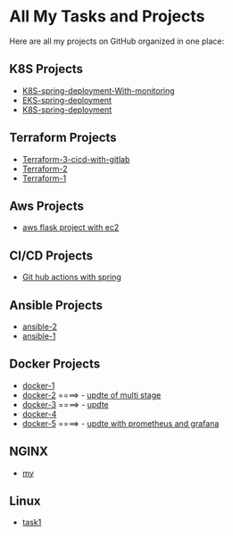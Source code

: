 # All My Tasks and Projects

Here are all my projects on GitHub organized in one place:
## K8S Projects
- [K8S-spring-deployment-With-monitoring](https://github.com/abd-elrahman-mohamed-anter/k8s-db-prometheus-grafana-local-.git)
- [EKS-spring-deployment](https://github.com/abd-elrahman-mohamed-anter/spring-with-eks)
- [K8S-spring-deployment](https://github.com/abd-elrahman-mohamed-anter/minikube-spring-1)

## Terraform Projects
- [Terraform-3-cicd-with-gitlab](https://gitlab.com/abdoomohamed4567/cicd-tf)
- [Terraform-2](https://github.com/abd-elrahman-mohamed-anter/terraform-all-weedingweb)
- [Terraform-1](https://github.com/abd-elrahman-mohamed-anter/terraform-with-aws-1)


## Aws Projects
- [aws flask project with ec2 ](https://github.com/abd-elrahman-mohamed-anter/aws-demo1-ec2)
## CI/CD Projects
- [Git hub actions with spring ](https://github.com/abd-elrahman-mohamed-anter/jenkins-spring/tree/main/.github/workflows)
## Ansible Projects
- [ansible-2](https://github.com/abd-elrahman-mohamed-anter/ansible-2)
- [ansible-1](https://github.com/abd-elrahman-mohamed-anter/ansible-1)


## Docker Projects
- [docker-1](https://github.com/abd-elrahman-mohamed-anter/docker-1)
- [docker-2](https://github.com/abd-elrahman-mohamed-anter/docker-2)       ====> - [updte of multi stage](https://github.com/abd-elrahman-mohamed-anter/Docker-_1) 
- [docker-3](https://github.com/abd-elrahman-mohamed-anter/docker-3)       ====> - [updte ](https://github.com/abd-elrahman-mohamed-anter/Docker--2) 
- [docker-4](https://github.com/abd-elrahman-mohamed-anter/docker-4)
- [docker-5](https://github.com/abd-elrahman-mohamed-anter/docker-5)       ====> - [updte with prometheus and grafana ](https://github.com/abd-elrahman-mohamed-anter/docker-5-update)


## NGINX
- [my](https://github.com/abd-elrahman-mohamed-anter/my)

##  Linux 
- [task1](https://github.com/abd-elrahman-mohamed-anter/task1)

